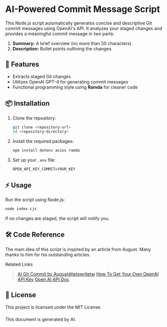# AI-Powered Commit Message Script

This Node.js script automatically generates concise and descriptive Git commit messages using OpenAI's API. It analyzes your staged changes and provides a meaningful commit message in two parts:

1. **Summary:** A brief overview (no more than 50 characters).
2. **Description:** Bullet points outlining the changes.

## 🚀 Features
- Extracts staged Git changes
- Utilizes OpenAI GPT-4 for generating commit messages
- Functional programming style using **Ramda** for cleaner code

## 📦 Installation

1. Clone the repository:
   ```bash
   git clone <repository-url>
   cd <repository-directory>
   ```

2. Install the required packages:
   ```bash
   npm install dotenv axios ramda
   ```

3. Set up your `.env` file:
   ```env
   OPEN_API_KEY_COMMIT=YOUR_KEY
   ```

## ⚡ Usage

Run the script using Node.js:
```bash
node index.cjs
```

If no changes are staged, the script will notify you.

## 🛠️ Code Reference
The main idea of this script is inspired by an article from August. Many thanks to him for his outstanding articles.

Related Links
> [AI Git Commit by August@letswritetw](https://medium.com/front-end-augustus-study-notes/ai-git-commit-4a544419fe4f)
> [How To Get Your Own OpenAI API Key](https://medium.com/@lorenzozar/how-to-get-your-own-openai-api-key-f4d44e60c327)
> [Open AI API Doc](https://openai.com/index/openai-api/)

## 📄 License
This project is licensed under the MIT License.

###
This document is generated by AI.
